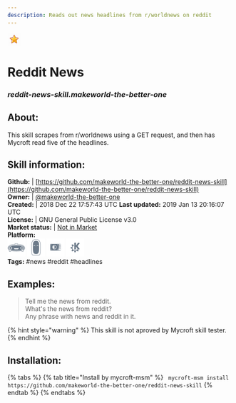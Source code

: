 ```yaml
---  
description: Reads out news headlines from r/worldnews on reddit  
---  
```

![](../.gitbook/assets/star.png)  
# Reddit News  
### _reddit-news-skill.makeworld-the-better-one_  
## About:  
This skill scrapes from r/worldnews using a GET request, and then has Mycroft read five of the headlines.

## Skill information:  
**Github:** | [https://github.com/makeworld-the-better-one/reddit-news-skill](https://github.com/makeworld-the-better-one/reddit-news-skill)  
**Owner:** | [@makeworld-the-better-one](https://github.com/makeworld-the-better-one)  
**Created:** | 2018 Dec 22 17:57:43 UTC  **Last updated:** 2019 Jan 13 20:16:07 UTC  
**License:** | GNU General Public License v3.0  
**Market status:** | [Not in Market](https://market.mycroft.ai/skill/)  
**Platform:**  
 ![](../.gitbook/assets/mark-1-icon.png)  ![](../.gitbook/assets/mark-2-icon.png)  ![](../.gitbook/assets/picroft-icon.png)  ![](../.gitbook/assets/kde.png)   
**Tags:** \#news \#reddit \#headlines   
## Examples:  
> Tell me the news from reddit.  
> What's the news from reddit?  
> Any phrase with news and reddit in it.  
  
{% hint style="warning" %}
This skill is not aproved by Mycroft skill tester.
{% endhint %}
    
## Installation:  
{% tabs %}
{% tab title="Install by mycroft-msm" %}
``` mycroft-msm install https://github.com/makeworld-the-better-one/reddit-news-skill```
{% endtab %}
  {% endtabs %}
  